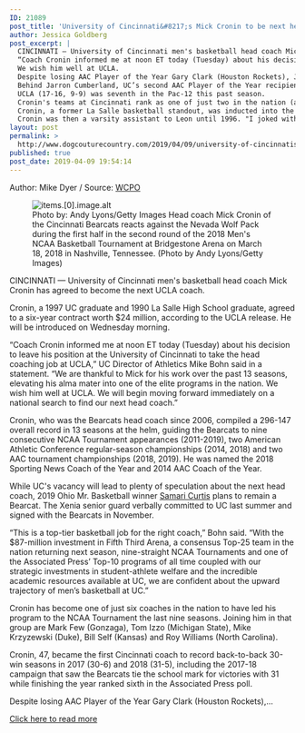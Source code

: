 ```yaml
---
ID: 21089
post_title: 'University of Cincinnati&#8217;s Mick Cronin to be next head coach at UCLA, UCLA reports'
author: Jessica Goldberg
post_excerpt: |
  CINCINNATI — University of Cincinnati men's basketball head coach Mick Cronin has agreed to become the next UCLA coach.
  “Coach Cronin informed me at noon ET today (Tuesday) about his decision to leave his position at the University of Cincinnati to take the head coaching job at UCLA,” UC Director of Athletics Mike Bohn said in a statement.
  We wish him well at UCLA.
  Despite losing AAC Player of the Year Gary Clark (Houston Rockets), Jacob Evans III (Golden State Warriors) and Kyle Washington (NBA G League), UC (28-7, 14-4 American Athletic Conference) won 13 of its last 16 conference games to finish second in the league during the regular season.
  Behind Jarron Cumberland, UC’s second AAC Player of the Year recipient in as many years, the Bearcats found ways to win, clawing out 11 victories by five points or less before claiming American Athletic Confefrence back-to-back league tournament titles for the first time since 1995 & 1996 with a win over No.
  UCLA (17-16, 9-9) was seventh in the Pac-12 this past season.
  Cronin's teams at Cincinnati rank as one of just two in the nation (along with Virginia) to be listed among the nation's top 25 in scoring defense each of the past seven seasons.
  Cronin, a former La Salle basketball standout, was inducted into the high school's hall of fame this past winter.
  Cronin was then a varsity assistant to Leon until 1996. "I joked with him and said if you get this one (the UCLA job) I might want to come with you," Leon said.
layout: post
permalink: >
  http://www.dogcouturecountry.com/2019/04/09/university-of-cincinnatis-mick-cronin-to-be-next-head-coach-at-ucla-ucla-reports/
published: true
post_date: 2019-04-09 19:54:14
---
```

<p class="article-info-author-source"> <span>Author: Mike Dyer</span>&nbsp;/&nbsp;<span>Source: <a href="https://www.wcpo.com/news/local-news/hamilton-county/cincinnati/university-of-cincinnatis-mick-cronin-to-be-next-head-coach-at-ucla-ucla-reports" target="_blank">WCPO</a></span> </p> <figure><img alt="items.[0].image.alt" src="https://ewscripps.brightspotcdn.com/dims4/default/d063fa1/2147483647/strip/true/crop/1300x731+0+0/resize/1280x720!/quality/90/?url=https%3A%2F%2Fewscripps.brightspotcdn.com%2F03%2Fd9%2F9f3a90234715a60ad4f504304b1e%2Fmick-cronin-2018.jpg">
<figcaption>Photo by: Andy Lyons/Getty Images Head coach Mick Cronin of the Cincinnati Bearcats reacts against the Nevada Wolf Pack during the first half in the second round of the 2018 Men's NCAA Basketball Tournament at Bridgestone Arena on March 18, 2018 in Nashville, Tennessee. (Photo by Andy Lyons/Getty Images)</figcaption>
</figure>
<p>CINCINNATI — University of Cincinnati men's basketball head coach Mick Cronin has agreed to become the next UCLA coach.</p>
<p>Cronin, a 1997 UC graduate and 1990 La Salle High School graduate, agreed to a six-year contract worth $24 million, according to the UCLA release. He will be introduced on Wednesday morning.</p>
<p>“Coach Cronin informed me at noon ET today (Tuesday) about his decision to leave his position at the University of Cincinnati to take the head coaching job at UCLA,” UC Director of Athletics Mike Bohn said in a statement. “We are thankful to Mick for his work over the past 13 seasons, elevating his alma mater into one of the elite programs in the nation. We wish him well at UCLA. We will begin moving forward immediately on a national search to find our next head coach.”</p>
<p>Cronin, who was the Bearcats head coach since 2006, compiled a 296-147 overall record in 13 seasons at the helm, guiding the Bearcats to nine consecutive NCAA Tournament appearances (2011-2019), two American Athletic Conference regular-season championships (2014, 2018) and two AAC tournament championships (2018, 2019). He was named the 2018 Sporting News Coach of the Year and 2014 AAC Coach of the Year.</p>
<p>While UC's vacancy will lead to plenty of speculation about the next head coach, 2019 Ohio Mr. Basketball winner <a href="https://gobearcats.com/news/2018/11/14/samari-curtis-signs-with-mens-basketball.aspx">Samari Curtis</a> plans to remain a Bearcat. The Xenia senior guard verbally committed to UC last summer and signed with the Bearcats in November.</p>
<p>“This is a top-tier basketball job for the right coach,” Bohn said. “With the $87-million investment in Fifth Third Arena, a consensus Top-25 team in the nation returning next season, nine-straight NCAA Tournaments and one of the Associated Press’ Top-10 programs of all time coupled with our strategic investments in student-athlete welfare and the incredible academic resources available at UC, we are confident about the upward trajectory of men’s basketball at UC.”</p>
<p>Cronin has become one of just six coaches in the nation to have led his program to the NCAA Tournament the last nine seasons. Joining him in that group are Mark Few (Gonzaga), Tom Izzo (Michigan State), Mike Krzyzewski (Duke), Bill Self (Kansas) and Roy Williams (North Carolina).</p>
<p>Cronin, 47, became the first Cincinnati coach to record back-to-back 30-win seasons in 2017 (30-6) and 2018 (31-5), including the 2017-18 campaign that saw the Bearcats tie the school mark for victories with 31 while finishing the year ranked sixth in the Associated Press poll.</p>
<p>Despite losing AAC Player of the Year Gary Clark (Houston Rockets),...</p> <p class="article-info-more"> <a href="https://www.wcpo.com/news/local-news/hamilton-county/cincinnati/university-of-cincinnatis-mick-cronin-to-be-next-head-coach-at-ucla-ucla-reports" target="_blank">Click here to read more</a> </p>